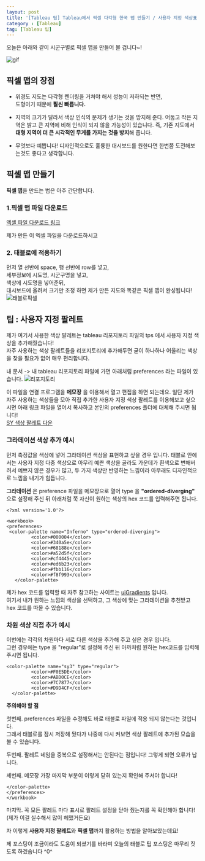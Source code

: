 ```yaml
---
layout: post
title: '[Tableau 팁] Tableau에서 픽셀 다각형 한국 맵 만들기 / 사용자 지정 색상표 추가하기'
category : [Tableau]
tag: [Tableau 팁]
---
```

 
 오늘은 아래와 같이 시군구별로 픽셀 맵을 만들어 볼 겁니다~!     
       
 ![gif](https://drive.google.com/uc?id=1fagB1MojSMpQv59zdUGwAYev3BfKRw41) 
 
## 픽셀 맵의 장점
 
* 위경도 지도는 다각형 렌더링을 거쳐야 해서 성능이 저하되는 반면,     
도형이기 때문에 **훨씬 빠릅니다.**
    
* 지역의 크기가 달라서 색상 인식의 문제가 생기는 것을 방지해 준다. 
  어둡고 작은 지역은 밝고 큰 지역에 비해 인식이 되지 않을 가능성이 있습니다.
  즉, 기존 지도에서 **대형 지역이  더 큰 시각적인 무게를 가지는 것을 방지**해 줍니다.
  
* 무엇보다 예쁩니다! 디자인적으로도 훌륭한 대시보드를 원한다면 한번쯤 도전해보는것도 좋다고 생각합니다.  
  
## 픽셀 맵 만들기
      
**픽셀 맵**을 만드는 법은 아주 간단합니다.       

### 1.픽셀 맵 파일 다운로드 
[엑셀 파일 다운로드 링크](https://drive.google.com/uc?id=1q6p1fcKT1ct2PiCH5sAocmSMMBi1xSYL)     
  
제가 만든 이 엑셀 파일을 다운로드하시고 

### 2. 태블로에 적용하기 
먼저 열 선반에 space, 행 선반에 row를 넣고,         
세부정보에 시도명, 시군구명을 넣고,       
색상에 시도명을 넣어준뒤,     
대시보드에 올려서 크기만 조정 하면 제가 만든 지도와 똑같은 픽셀 맵이 완성됩니다!         
![태블로픽셀](https://drive.google.com/uc?id=1ZehN4TJuVCscTav4uiIlaCG53bWU6_Rr)
  
 
## 팁 : 사용자 지정 팔레트

제가 여기서 사용한 색상 팔레트는 tableau 리포지토리 파일의 tps 에서 사용자 지정 색상을 추가해줬습니다!    
자주 사용하는 색상 팔레트들을 리포지토리에 추가해두면 굳이 하나하나 어울리는 색상을 찾을 필요가 없어 매우 편리합니다.     

내 문서 -> 내 tableau 리포지토리 파일에 가면 아래처럼 preferences 라는 파일이 있습니다.
![리포지토리](https://drive.google.com/uc?id=1XC4bsKOM7m_6ghSXMqzWus58tHi9NZb9)   
   
    
이 파일을 연결 프로그램을 **메모장** 을 이용해서 열고 편집을 하면 되는데요.
일단 제가 자주 사용하는 색상들을 모아 직접 추가한 사용자 지정 색상 팔레트를 이용해보고 싶으시면 아래 링크 파일을 열어서 복사하고 본인의 preferences 폴더에 대체해 주시면 됩니다!       
[SY 색상 팔레트 다운](https://drive.google.com/open?id=1o76VVMKJ2x6pPUDYM3tGlIQJc16RX38h)


### 그라데이션 색상 추가 예시

먼저 측정값을 색상에 넣어 그라데이션 색상을 표현하고 싶을 경우 입니다. 
태블로 안에서는 사용자 지정 다중 색상으로 아무리 예쁜 색상을 골라도 가운데가 흰색으로 변해버려서 예쁘지 않은 경우가 많고, 두 가지 색상만 반영하는 느낌이라 아무래도 디자인적으로 느낌을 내기가 힘듭니다. 

**그라데이션** 은 preference 파일을 메모장으로 열어 type 을 **"ordered-diverging"** 으로 설정해 주신 뒤 아래처럼 쭉 자신이 원하는 색상의 hex 코드를 입력해주면 됩니다.

```
<?xml version='1.0'?>

<workbook>
<preferences>
 <color-palette name="Inferno" type="ordered-diverging">
         <color>#000004</color>
         <color>#340a5e</color>
         <color>#68188e</color>
         <color>#a52d5f</color>
         <color>#cf4445</color>
         <color>#ed6b23</color>
         <color>#fbb116</color>
         <color>#f8f993</color>
   </color-palette>
```

제가 hex 코드를 입력할 때 자주 참고하는 사이트는 
[uiGradients](https://uigradients.com/#Purplin) 입니다.              
여기서 내가 원하는 느낌의 색상을 선택하고, 그 색상에 맞는 그라데이션을 추천받고 hex 코드를 따올 수 있습니다.


### 차원 색상 직접 추가 예시 

이번에는 각각의 차원마다 서로 다른 색상을 추가해 주고 싶은 경우 입니다.   
그런 경우에는 type 을 "regular"로 설정해 주신 뒤 아까처럼 원하는 hex코드를 입력해 주시면 됩니다.


```
<color-palette name="sy3" type="regular">
         <color>#F0E5DE</color>
         <color>#ABD0CE</color>
         <color>#7C7877</color>
         <color>#D9D4CF</color>						   
  </color-palette>
```



**주의해야 할 점**

첫번째. preferences 파일을 수정해도 바로 태블로 파일에 적용 되지 않는다는 것입니다.    
그래서 태블로를 잠시 저장해 뒀다가 나중에 다시 켜보면 색상 팔레트에 추가된 모습을 볼 수 있습니다.

두번째. 팔레트 네임을 중복으로 설정해서는 안된다는 점입니다! 그렇게 되면 오류가 납니다.

세번째. 메모장 가장 마지막 부분이 이렇게 닫혀 있는지 확인해 주셔야 합니다!    
```
</color-palette>						
</preferences>
</workbook>
```  
마지막. 꼭 모든 팔레트 마다  </color-palette> 표시로 팔레트 설정을 닫아 줬는지를 꼭 확인해야 합니다! (제가 이걸 실수해서 많이 헤맸거든요)


자 이렇게 **사용자 지정 팔레트**와 **픽셀 맵**까지 활용하는 방법을 알아보았는데요!    

제 포스팅이 조금이라도 도움이 되셨기를 바라며 오늘의 태블로 팁 포스팅은 마무리 짓도록 하겠습니다 ^0^   


